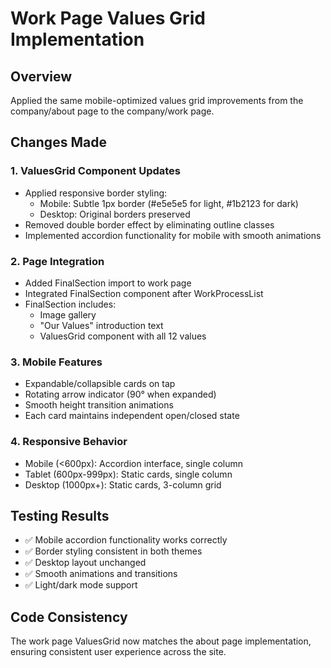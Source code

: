 # Work Page Values Grid Implementation

## Overview
Applied the same mobile-optimized values grid improvements from the company/about page to the company/work page.

## Changes Made

### 1. ValuesGrid Component Updates
- Applied responsive border styling:
  - Mobile: Subtle 1px border (#e5e5e5 for light, #1b2123 for dark)
  - Desktop: Original borders preserved
- Removed double border effect by eliminating outline classes
- Implemented accordion functionality for mobile with smooth animations

### 2. Page Integration
- Added FinalSection import to work page
- Integrated FinalSection component after WorkProcessList
- FinalSection includes:
  - Image gallery
  - "Our Values" introduction text
  - ValuesGrid component with all 12 values

### 3. Mobile Features
- Expandable/collapsible cards on tap
- Rotating arrow indicator (90° when expanded)
- Smooth height transition animations
- Each card maintains independent open/closed state

### 4. Responsive Behavior
- Mobile (<600px): Accordion interface, single column
- Tablet (600px-999px): Static cards, single column
- Desktop (1000px+): Static cards, 3-column grid

## Testing Results
- ✅ Mobile accordion functionality works correctly
- ✅ Border styling consistent in both themes
- ✅ Desktop layout unchanged
- ✅ Smooth animations and transitions
- ✅ Light/dark mode support

## Code Consistency
The work page ValuesGrid now matches the about page implementation, ensuring consistent user experience across the site.